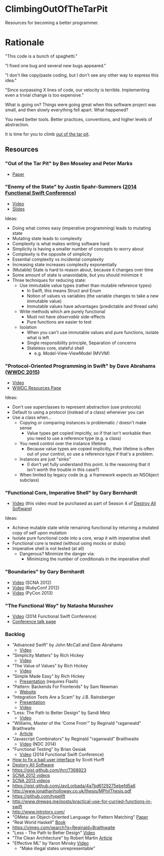 # ClimbingOutOfTheTarPit
Resources for becoming a better programmer.

# Rationale

"This code is a bunch of spaghetti."

"I fixed one bug and several new bugs appeared."

"I don't like copy/paste coding, but I don't see any other way to express this idea."

"Since surpassing X lines of code, our velocity is terrible.  Implementing even a trivial change is too expensive."

What is going on?  Things were going great when this software project was small, and then slowly everything fell apart.  What happened?

You need better tools.  Better practices, conventions, and higher levels of abstraction.

It is time for you to climb [out of the tar pit](http://shaffner.us/cs/papers/tarpit.pdf).

## Resources

### "Out of the Tar Pit" by Ben Moseley and Peter Marks

* [Paper](http://shaffner.us/cs/papers/tarpit.pdf)

### "Enemy of the State" by Justin Spahr-Summers ([2014 Functional Swift Conference](http://2014.funswiftconf.com/))

* [Video](http://2014.funswiftconf.com/speakers/justin.html)
* [Slides](https://github.com/jspahrsummers/enemy-of-the-state/tree/funswiftconf-2014)

Ideas:

* Doing what comes easy (imperative programming) leads to mutating state
* Mutating state leads to complexity
* Complexity is what makes writing software hard
* Simplicity is having a smaller number of concepts to worry about
* Complexity is the opposite of simplicity
* Essential complexity vs incidental complexity
* Increasing state increases complexity exponentially
* (Mutable) State is hard to reason about, because it changes over time
* Some amount of state is unavoidable, but you should minimize it
* Three techniques for reducing state:
  * Use immutable value types (rather than mutable reference types)
    * In Swift, this means Struct and Enum
    * Notion of values vs variables (the variable changes to take a new immutable value)
    * Immutable values have advantages (predictable and thread safe)
  * Write methods which are purely functional
    * Must not have *observable* side-effects
    * Pure functions are easier to test
  * Isolation
    * When you can't use immutable values and pure functions, isolate what is left
    * Single responsibility principle, Separation of concerns
    * Stateless core, stateful shell
      * e.g. Model-View-ViewModel (MVVM)


### "Protocol-Oriented Programming in Swift" by Dave Abrahams ([WWDC 2015](https://developer.apple.com/videos/wwdc2015/))

  * [Video](https://www.youtube.com/watch?v=g2LwFZatfTI)
  * [WWDC Resources Page](https://developer.apple.com/videos/play/wwdc2015-408/)

Ideas:

* Don't use superclasses to represent abstraction (use protocols)
* Default to using a protocol (instead of a class) whenever you can
* Use a class when...
  * Copying or comparing instances is problematic / doesn't make sense
    * Value types get copied impicitly, so if that isn't workable then you need to use a reference type (e.g. a class)
  * You need control over the instance lifetime
    * Because value types are copied implicitly, their lifetime is often out of your control, so use a reference type if that's a problem.
  * Instances are just "sinks"
    * (I don't yet fully understand this point.  Is the reasoning that it isn't worth the trouble in this case?)
  * When limited by legacy code (e.g. a framework expects an NSObject subclass)

### "Functional Core, Imperative Shell" by Gary Bernhardt

* [Video](https://www.destroyallsoftware.com/screencasts/catalog/functional-core-imperative-shell) (this video must be purchased as part of Season 4 of [Destroy All Software](https://www.destroyallsoftware.com/screencasts/catalog))

Ideas:
* Achieve mutable state while remaining functional by returning a mutated copy of self upon mutation
* Isolate pure functional code into a core, wrap it with imperative shell
* Functional core is tested (without using mocks or stubs)
* Imperative shell is not tested (at all)
  * Dangerous?  Minimize the danger via:
    * Minimizing the number of conditionals in the imperative shell

### "Boundaries" by Gary Bernhardt
* [Video](https://www.destroyallsoftware.com/talks/boundaries) (SCNA 2012)
* [Video](https://www.youtube.com/watch?v=yTkzNHF6rMs) (RubyConf 2012)
* [Video](http://pyvideo.org/video/1670/boundaries) (PyCon 2013)

### "The Functional Way" by Natasha Murashev
* [Video](https://www.youtube.com/watch?v=tohEJSq9gds) (2014 Functional Swift Conference)
* [Conference talk page](http://2014.funswiftconf.com/speakers/natasha.html)

### Backlog

* "Advanced Swift" by John McCall and Dave Abrahams
  * [Video](https://www.youtube.com/watch?v=g44U1937o0g)
* "Simplicity Matters" by Rich Hickey
  * [Video](https://www.youtube.com/watch?v=rI8tNMsozo0)
* "The Value of Values" by Rich Hickey
  * [Video](https://www.youtube.com/watch?v=-6BsiVyC1kM)
* "Simple Made Easy" by Rich Hickey
  * [Presentation](http://www.infoq.com/presentations/Simple-Made-Easy) (requires Flash)
* "Pattern: Backends For Frontends" by Sam Newman
  * [Website](http://samnewman.io/patterns/architectural/bff/)
* "Integration Tests Are a Scam" by J.B. Rainsberger
  * [Presentation](http://www.infoq.com/presentations/integration-tests-scam)
  * [Video](https://vimeo.com/80533536)
* "Less: The Path to Better Design" by Sandi Metz
  * [Video](https://vimeo.com/53154357)
* "Williams, Master of the 'Come From'" by Reginald "raganwald" Braithwaite
  * [Article](https://github.com/raganwald-deprecated/homoiconic/blob/master/2011/11/COMEFROM.md)
* "Javascript Combinators" by Reginald "raganwald" Braithwaite
  * [Video](https://vimeo.com/97408202) (NDC 2014)
* "Functional Testing" by Brian Gesiak
  * [Video](http://2014.funswiftconf.com/speakers/brian.html) (2014 Functional Swift Conference)
* [How to fix a bad user interface](https://scotthurff.com/posts/why-your-user-interface-is-awkward-youre-ignoring-the-ui-stack?utm_campaign=iOS%2BDev%2BWeekly&utm_medium=email&utm_source=iOS_Dev_Weekly_Issue_226) by Scott Hurff
* [Destory All Software](https://www.destroyallsoftware.com/screencasts/catalog)
* https://gist.github.com/jhrr/7368923
* [SCNA 2012 videos](https://vimeo.com/search?q=scna+2012)
* [SCNA 2013 videos](https://vimeo.com/search?q=scna+2013)
* https://gist.github.com/JaviLorbada/4a7bd6129275ebefd5a6
* http://www.jonathanholloway.co.uk/thesis/MPhilThesis.pdf
* https://github.com/typelift
* http://www.drewag.me/posts/practical-use-for-curried-functions-in-swift
* http://www.introtorx.com/
* "OMeta: an Object-Oriented Language for Pattern Matching" [Paper](http://tinlizzie.org/~awarth/papers/dls07.pdf)
* "Real World Haskell" [Book](http://book.realworldhaskell.org/read/)
* https://vimeo.com/search?q=Reginald+Braithwaite
* "Less - The Path to Better Design" [Video](https://vimeo.com/53154357)
* "The Clean Architecture" by Robert Martin [Article](http://blog.8thlight.com/uncle-bob/2012/08/13/the-clean-architecture.html)
* "Effective ML" by Yaron Minsky [Video](https://vimeo.com/14313378)
  * "Make illegal states unrepresentable"
